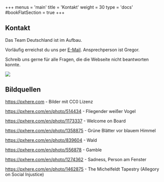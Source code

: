 +++
menus = 'main'
title = 'Kontakt'
weight = 30
type = 'docs'
#bookFlatSection = true
+++

## Kontakt

Das Team Deutschland ist im Aufbau.

Vorläufig erreichst du uns per [E-Mail](codestruct@posteo.org). Ansprechperson ist Gregor.

Schreib uns gerne für alle Fragen, die die Webseite nicht beantworten konnte.

![](https://c.pxhere.com/photos/94/82/dock_feet_footwear_jetty_mat_shoes_sign_sneakers-1173337.jpg!d)


## Bildquellen

https://pxhere.com - Bilder mit CC0 Lizenz

https://pxhere.com/en/photo/514434 - Fliegender weißer Vogel

https://pxhere.com/en/photo/1173337 - Welcome on Board

https://pxhere.com/en/photo/1358875 - Grüne Blätter vor blauem Himmel

https://pxhere.com/en/photo/839604 - Wald

https://pxhere.com/en/photo/556878 - Gamble

https://pxhere.com/en/photo/1274362 - Sadness, Person am Fenster

https://pxhere.com/en/photo/1462875 - The Michelfeldt Tapestry (Allegory on Social Injustice)
